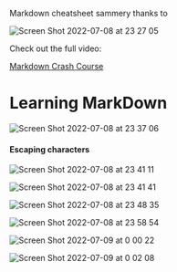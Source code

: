 Markdown cheatsheet sammery thanks to

![Screen Shot 2022-07-08 at 23 27 05](https://user-images.githubusercontent.com/24626396/178065609-4236442b-8c7b-4d48-bdc0-b3dfbce34fe2.png)
 


Check out the full video:

[Markdown Crash Course](https://www.youtube.com/watch?v=HUBNt18RFbo)


# Learning MarkDown

![Screen Shot 2022-07-08 at 23 37 06](https://user-images.githubusercontent.com/24626396/178066952-6a1b5a6a-2357-46fb-b819-a5d61743de8a.png)

#### Escaping characters

![Screen Shot 2022-07-08 at 23 41 11](https://user-images.githubusercontent.com/24626396/178067277-aeb99013-5301-4544-9802-586e1589d865.png)

![Screen Shot 2022-07-08 at 23 41 41](https://user-images.githubusercontent.com/24626396/178067348-7817fc0f-f1c2-407d-81e8-b6ff1a7f6d59.png)

![Screen Shot 2022-07-08 at 23 48 35](https://user-images.githubusercontent.com/24626396/178068190-df49a030-3513-4d50-a04f-80222cf546a4.png)

![Screen Shot 2022-07-08 at 23 58 54](https://user-images.githubusercontent.com/24626396/178069437-693956c8-07ec-4689-b58c-636c2e6ae7f7.png)

![Screen Shot 2022-07-09 at 0 00 22](https://user-images.githubusercontent.com/24626396/178069639-7bbe2234-9fac-467e-94e4-4604f80761a4.png)

![Screen Shot 2022-07-09 at 0 02 08](https://user-images.githubusercontent.com/24626396/178069869-69e6a00a-75e4-4aeb-a607-d725951451ec.png)


<script src="https://gist.github.com/bradtraversy/547a7bbf35ffba1561706e161a50b05a.js"></script>
